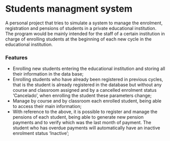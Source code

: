 # Students managment system
A personal project that tries to simulate a system to manage the enrolment, registration and pensions of students in a private educational institution.
The program would be mainly intended for the staff of a certain institution in charge of enrolling students at the beginning of each new cycle in the educational institution. 

### Features

- Enrolling new students entering the educational institution and storing all their information in the data base;
- Enrolling students who have already been registered in previous cycles, that is the student is already registered in the database but without any course and classroom assigned and by a cancelled enrolment status ‘Cancelado’, when enrolling the student these parameters change;
- Manage by course and by classroom each enrolled student, being able to access their main information;
- With reference to the above, it is possible to register and manage the pensions of each student, being able to generate new pension payments and to verify which was the last month of payment. The student who has overdue payments will automatically have an inactive enrolment status ‘Inactive’;
